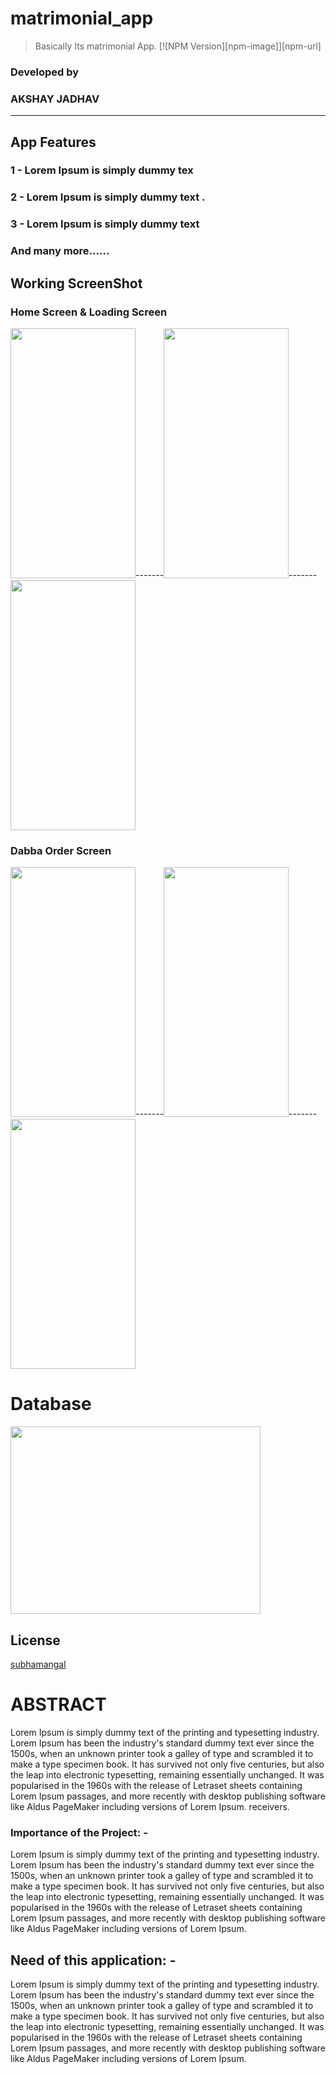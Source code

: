# matrimonial_app


> Basically Its matrimonial App.
[![NPM Version][npm-image]][npm-url]


### Developed by 
### AKSHAY JADHAV 
                                
----------------------------------------------------------------------------------------------------------------------------------
## App Features

### 1 - Lorem Ipsum is simply dummy tex
### 2 - Lorem Ipsum is simply dummy text .
### 3 - Lorem Ipsum is simply dummy text

### And many more......


## Working ScreenShot

### Home Screen & Loading Screen
<img src="https://i.ibb.co/c6qKBbz/homepage.jpg" height="400" width="200">-------<img src="https://i.ibb.co/RQfytvZ/contactus.jpg" height="400" width="200">-------<img src="https://i.ibb.co/q77DvJg/serivcespage.jpg" height="400" width="200">

### Dabba Order Screen
<img src="https://i.ibb.co/bNRBDg8/payment.jpg" height="400" width="200">-------<img src="https://i.ibb.co/xm754QR/membership.jpg" height="400" width="200">-------<img src="https://i.ibb.co/xz3g6fM/payment2.jpg" height="400" width="200">


# Database 

<img src="https://cdn-media-1.freecodecamp.org/images/0*CPTNvq87xG-sUGdx.png" height="300" width="400">



## License
[subhamangal](http://www.subhamangal.com/)

# ABSTRACT 
Lorem Ipsum is simply dummy text of the printing and typesetting industry. Lorem Ipsum has been the industry's standard dummy text ever since the 1500s, when an unknown printer took a galley of type and scrambled it to make a type specimen book. It has survived not only five centuries, but also the leap into electronic typesetting, remaining essentially unchanged. It was popularised in the 1960s with the release of Letraset sheets containing Lorem Ipsum passages, and more recently with desktop publishing software like Aldus PageMaker including versions of Lorem Ipsum. receivers. 


### Importance of the Project: -
Lorem Ipsum is simply dummy text of the printing and typesetting industry. Lorem Ipsum has been the industry's standard dummy text ever since the 1500s, when an unknown printer took a galley of type and scrambled it to make a type specimen book. It has survived not only five centuries, but also the leap into electronic typesetting, remaining essentially unchanged. It was popularised in the 1960s with the release of Letraset sheets containing Lorem Ipsum passages, and more recently with desktop publishing software like Aldus PageMaker including versions of Lorem Ipsum.


## Need of this application: -
Lorem Ipsum is simply dummy text of the printing and typesetting industry. Lorem Ipsum has been the industry's standard dummy text ever since the 1500s, when an unknown printer took a galley of type and scrambled it to make a type specimen book. It has survived not only five centuries, but also the leap into electronic typesetting, remaining essentially unchanged. It was popularised in the 1960s with the release of Letraset sheets containing Lorem Ipsum passages, and more recently with desktop publishing software like Aldus PageMaker including versions of Lorem Ipsum.

